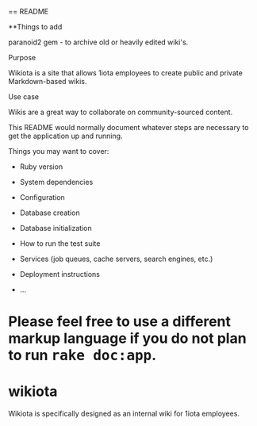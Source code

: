 
== README

**Things to add

paranoid2 gem - to archive old or heavily edited wiki's. 

Purpose

Wikiota is a site that allows 1iota employees to create public and private Markdown-based wikis. 

Use case

Wikis are a great way to collaborate on community-sourced content. 


This README would normally document whatever steps are necessary to get the
application up and running.

Things you may want to cover:

* Ruby version

* System dependencies

* Configuration

* Database creation

* Database initialization

* How to run the test suite

* Services (job queues, cache servers, search engines, etc.)

* Deployment instructions

* ...


Please feel free to use a different markup language if you do not plan to run
<tt>rake doc:app</tt>.
=======
wikiota
=======

Wikiota is specifically designed as an internal wiki for 1iota employees.

